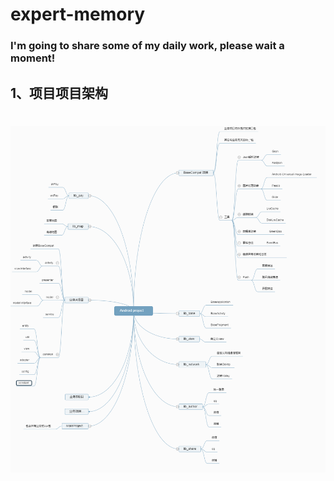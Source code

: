 # expert-memory

### I'm going to share some of my daily work, please wait a moment!

## 1、项目项目架构

# ![image](https://github.com/ZhangShuFly/expert-memory/blob/master/Android%2Bproject.png)
